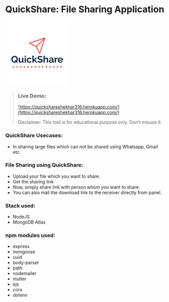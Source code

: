 # QuickShare: File Sharing Application


![QuickShare](/public/img/logo.png)


> ### Live Demo:
> [https://quickshareshekhar316.herokuapp.com/](https://quickshareshekhar316.herokuapp.com/)
> 
> Disclaimer: This tool is for educational purpose only. Don't misuse it.





### QuickShare Usecases:

* In sharing large files which can not be shared using Whatsapp, Gmail etc. 

### File Sharing using QuickShare:

* Upload your file which you want to share.
* Get the sharing link
* Now, simply share link with person whom you want to share.
* You can also mail the download link to the receiver directly from panel.

### Stack used:
* NodeJS
* MongoDB Atlas


### npm modules used:
* express
* mongoose
* uuid
* body-parser
* path
* nodemailer
* multer
* ejs
* cors
* dotenv
